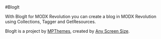 #BlogIt

With BlogIt for MODX Revolution you can create a blog in MODX Revolution using Collections, Tagger and GetResources.

BlogIt is a project by [MPThemes](http://mpthemes.com), created by [Any Screen Size](https://anyscreensize.com).